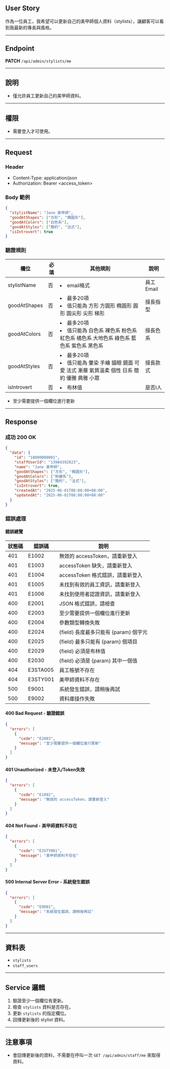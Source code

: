 ## User Story

作為一位員工，我希望可以更新自己的美甲師個人資料（stylists），讓顧客可以看到我最新的專長與風格。

---

## Endpoint

**PATCH** `/api/admin/stylists/me`

---

## 說明

- 僅允許員工更新自己的美甲師資料。

---

## 權限

- 需要登入才可使用。

---

## Request

### Header

- Content-Type: application/json
- Authorization: Bearer <access_token>

### Body 範例

```json
{
  "stylistName": "Jane 美甲師",
  "goodAtShapes": ["方形", "橢圓形"],
  "goodAtColors": ["白色系"],
  "goodAtStyles": ["簡約", "法式"],
  "isIntrovert": true
}
```

### 驗證規則

| 欄位         | 必填 | 其他規則                                                                                           | 說明       |
| ------------ | ---- | -------------------------------------------------------------------------------------------------- | ---------- |
| stylistName  | 否   | <li>email格式                                                                                      | 員工 Email |
| goodAtShapes | 否   | <li>最多20項<li>值只能為 方形 方圓形 橢圓形 圓形 圓尖形 尖形 梯形                                  | 擅長指型   |
| goodAtColors | 否   | <li>最多20項<li>值只能為 白色系 裸色系 粉色系 紅色系 橘色系 大地色系 綠色系 藍色系 紫色系 黑色系   | 擅長色系   |
| goodAtStyles | 否   | <li>最多20項<li>值只能為 暈染 手繪 貓眼 鏡面 可愛 法式 漸層 氣質溫柔 個性 日系 簡約 優雅 典雅 小眾 | 擅長款式   |
| isIntrovert  | 否   | <li>布林值                                                                                         | 是否I人    |

- 至少需要提供一個欄位進行更新

---

## Response

### 成功 200 OK

```json
{
  "data": {
    "id": "18000000001",
    "staffUserId": "13984392823",
    "name": "Jane 美甲師",
    "goodAtShapes": ["方形", "橢圓形"],
    "goodAtColors": ["粉嫩系"],
    "goodAtStyles": ["簡約", "法式"],
    "isIntrovert": true,
    "createdAt": "2025-06-01T08:00:00+08:00",
    "updatedAt": "2025-06-01T08:00:00+08:00"
  }
}
```

### 錯誤處理

#### 錯誤總覽

| 狀態碼 | 錯誤碼   | 說明                                  |
| ------ | -------- | ------------------------------------- |
| 401    | E1002    | 無效的 accessToken，請重新登入        |
| 401    | E1003    | accessToken 缺失，請重新登入          |
| 401    | E1004    | accessToken 格式錯誤，請重新登入      |
| 401    | E1005    | 未找到有效的員工資訊，請重新登入      |
| 401    | E1006    | 未找到使用者認證資訊，請重新登入      |
| 400    | E2001    | JSON 格式錯誤，請檢查                 |
| 400    | E2003    | 至少需要提供一個欄位進行更新          |
| 400    | E2004    | 參數類型轉換失敗                      |
| 400    | E2024    | {field} 長度最多只能有 {param} 個字元 |
| 400    | E2025    | {field} 最多只能有 {param} 個項目     |
| 400    | E2029    | {field} 必須是布林值                  |
| 400    | E2030    | {field} 必須是 {param} 其中一個值     |
| 404    | E3STA005 | 員工帳號不存在                        |
| 404    | E3STY001 | 美甲師資料不存在                      |
| 500    | E9001    | 系統發生錯誤，請稍後再試              |
| 500    | E9002    | 資料庫操作失敗                        |

#### 400 Bad Request - 驗證錯誤

```json
{
  "errors": [
    {
      "code": "E2003",
      "message": "至少需要提供一個欄位進行更新"
    }
  ]
}
```

#### 401 Unauthorized - 未登入/Token失效

```json
{
  "errors": [
    {
      "code": "E1002",
      "message": "無效的 accessToken，請重新登入"
    }
  ]
}
```

#### 404 Not Found - 美甲師資料不存在

```json
{
  "errors": [
    {
      "code": "E3STY001",
      "message": "美甲師資料不存在"
    }
  ]
}
```

#### 500 Internal Server Error - 系統發生錯誤

```json
{
  "errors": [
    {
      "code": "E9001",
      "message": "系統發生錯誤，請稍後再試"
    }
  ]
}
```

---

## 資料表

- `stylists`
- `staff_users`

---

## Service 邏輯

1. 驗證至少一個欄位有更新。
2. 檢查 `stylists` 資料是否存在。
3. 更新 `stylists` 的指定欄位。
4. 回傳更新後的 stylist 資料。

---

## 注意事項

- 會回傳更新後的資料，不需要在呼叫一次 `GET /api/admin/staff/me` 來取得資料。
